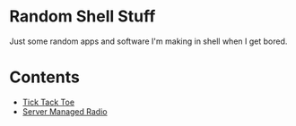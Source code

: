 # Random Shell Stuff
Just some random apps and software I'm making in shell when I get bored.
# Contents
- [Tick Tack Toe](/game/main.sh)
- [Server Managed Radio](/radio/main.sh)